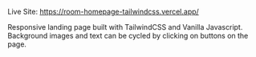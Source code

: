 Live Site: https://room-homepage-tailwindcss.vercel.app/

Responsive landing page built with TailwindCSS and Vanilla Javascript. Background images and text can be cycled by clicking on buttons on the page.
